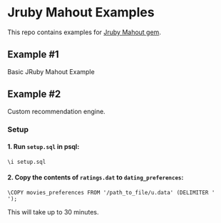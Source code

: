 # Jruby Mahout Examples
This repo contains examples for [Jruby Mahout gem](https://github.com/vasinov/jruby_mahout).

## Example #1
Basic JRuby Mahout Example

## Example #2
Custom recommendation engine.

### Setup
#### 1. Run `setup.sql` in psql:
```
\i setup.sql
```

#### 2. Copy the contents of `ratings.dat` to `dating_preferences`:
```
\COPY movies_preferences FROM '/path_to_file/u.data' (DELIMITER '	');
```

This will take up to 30 minutes.